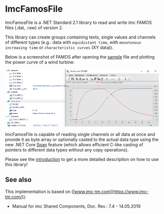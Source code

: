 # ImcFamosFile

ImcFamosFile is a .NET Standard 2.1 library to read and write imc FAMOS files (.dat, .raw) of version 2.

This library can create groups containing texts, single values and channels of different types (e.g.: data with `equidistant time`, with `monotonous increasing time` or `characteristic curves` (XY data)).

Below is a screenshot of FAMOS after opening the [sample](https://github.com/Apollo3zehn/ImcFamosFile/blob/master/sample/ImcFamosFileSample/Program.cs) file and plotting the power curve of a wind turbine:

![Sample preview.](images/sample_preview.png)

ImcFamosFile is capable of reading single channels or all data at once and provide it as byte array or optionally casted to the actual data type using the new .NET Core [Span<T>](https://docs.microsoft.com/de-de/dotnet/api/system.span-1?view=netcore-3.0) feature (which allows efficient C-like casting of pointers to different data types without any copy operations).

Please see the [introduction](how_to/1_introduction.html) to get a more detailed description on how to use this library!

## See also

This implementation is based on ([www.imc-tm.com](https://www.imc-tm.com/)):

* Manual for imc Shared Components, Doc. Rev.: 7.4 - 14.05.2019